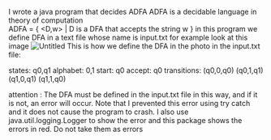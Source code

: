 I wrote a java program that decides ADFA
ADFA is a decidable language in theory of computation  
ADFA = { <D,w> | D is a DFA that accepts the string w }
in this program we define DFA in a text file whose name is input.txt
for example look at this image 
![Untitled](https://github.com/user-attachments/assets/27b0dedd-6e8b-47ca-86c4-30522fcdb946)
This is how we define the DFA in the photo in the input.txt file:

states: q0,q1
alphabet: 0,1
start: q0
accept: q0
transitions:
(q0,0,q0)
(q0,1,q1)
(q1,0,q1)
(q1,1,q0)

attention : The DFA must be defined in the input.txt file in this way, and if it is not, an error will occur.
Note that I prevented this error using try catch and it does not cause the program to crash.
I also use java.util.logging.Logger to show the error and this package shows the errors in red. Do not take them as errors
